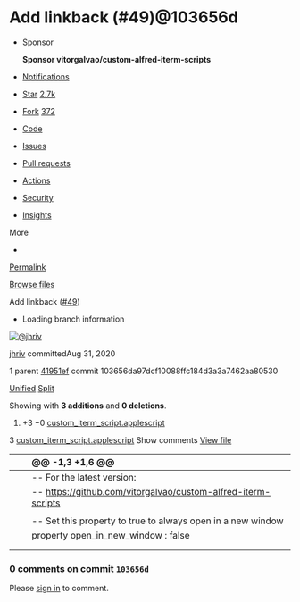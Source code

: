 # Add linkback \(\#49\)@103656d

* Sponsor

   **Sponsor vitorgalvao/custom-alfred-iterm-scripts**

*  [Notifications](https://github.com/login?return_to=%2Fvitorgalvao%2Fcustom-alfred-iterm-scripts)
*  [ Star](https://github.com/login?return_to=%2Fvitorgalvao%2Fcustom-alfred-iterm-scripts) [2.7k](../vitorgalvao-custom-alfred-iterm-scripts.md)
*  [Fork](https://github.com/login?return_to=%2Fvitorgalvao%2Fcustom-alfred-iterm-scripts) [372](../network/vitorgalvao-custom-alfred-iterm-scripts.md)
*  [Code]()
*  [Issues](../vitorgalvao-custom-alfred-iterm-scripts-1.md)
*  [Pull requests](../vitorgalvao-custom-alfred-iterm-scripts-2.md)
*  [Actions](../vitorgalvao-custom-alfred-iterm-scripts-3.md)
*  [Security](../build-software-better-together.md)
*  [Insights](../vitorgalvao-custom-alfred-iterm-scripts-4.md)

More

* 
[Permalink](add-linkback-49-103656d.md)

[Browse files](https://github.com/vitorgalvao/custom-alfred-iterm-scripts/tree/103656da97dcf10088ffc184d3a3a7462aa80530)

 Add linkback \([\#49](../pull/add-linkback-by-jhriv-pull-request-49.md)\)

* Loading branch information

 [![@jhriv](https://avatars.githubusercontent.com/u/2623635?s=40&v=4)](https://github.com/jhriv)

[jhriv](https://github.com/vitorgalvao/custom-alfred-iterm-scripts/commits?author=jhriv) committedAug 31, 2020

 1 parent [41951ef](https://github.com/vitorgalvao/custom-alfred-iterm-scripts/commit/41951ef814f86c9f0f5ae87c99d417fa65b71cab) commit 103656da97dcf10088ffc184d3a3a7462aa80530

 [Unified](https://github.com/vitorgalvao/custom-alfred-iterm-scripts/commit/103656da97dcf10088ffc184d3a3a7462aa80530?branch=103656da97dcf10088ffc184d3a3a7462aa80530&diff=unified) [Split](https://github.com/vitorgalvao/custom-alfred-iterm-scripts/commit/103656da97dcf10088ffc184d3a3a7462aa80530?branch=103656da97dcf10088ffc184d3a3a7462aa80530&diff=split)

 Showing with **3 additions** and **0 deletions**.

1.  +3 −0 [custom\_iterm\_script.applescript](add-linkback-49-103656d.md#diff-265be5820768a1005e19daa3607e2c942a8baaf47da5cd71acf307bbe92ffb04)

 3 [custom\_iterm\_script.applescript](add-linkback-49-103656d.md#diff-265be5820768a1005e19daa3607e2c942a8baaf47da5cd71acf307bbe92ffb04)  Show comments [View file](https://github.com/vitorgalvao/custom-alfred-iterm-scripts/blob/103656da97dcf10088ffc184d3a3a7462aa80530/custom_iterm_script.applescript)

|  |  | @@ -1,3 +1,6 @@ |
| :--- | :--- | :--- |
|  |  |  -- For the latest version: |
|  |  |  -- https://github.com/vitorgalvao/custom-alfred-iterm-scripts |
|  |  |  |
|  |  |  -- Set this property to true to always open in a new window |
|  |  |  property open\_in\_new\_window : false |
|  |  |  |
|  |  |  |

###  0 comments on commit `103656d`

 Please [sign in](https://github.com/login?return_to=https%3A%2F%2Fgithub.com%2Fvitorgalvao%2Fcustom-alfred-iterm-scripts%2Fcommit%2F103656da97dcf10088ffc184d3a3a7462aa80530) to comment.

